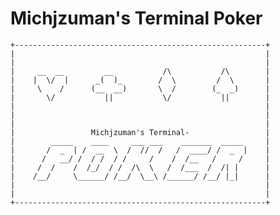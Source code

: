 # Michjzuman's Terminal Poker

    +--------------------------------------------------------+
    |                                                        |
    |                                                        |
    |     __  __         __           /\           /\        |
    |    |  \/  |      _(  )_        /  \         /  \       |
    |     \    /      (__  __)       \  /        (_  _)      |
    |       \/           ||           \/           ||        |
    |                                                        |
    |                                                        |
    |                                                        |
    |                 Michjzuman's Terminal-                 |
    |        _____    ____     ___ ___    _______  _____     |
    |       /  _  | /  __  \  /  //  /   /  ____/ /  _  |    |
    |      /   __/ /  / /  / /     /    /  /__   /     /     |
    |     /  /    /  /_/  / /  /\  \   /  /___  /  /| |      |
    |    /__/     \______/ /__/  \__\ /______/ /__/ |_|      |
    |                                                        |
    |                                                        |
    +--------------------------------------------------------+